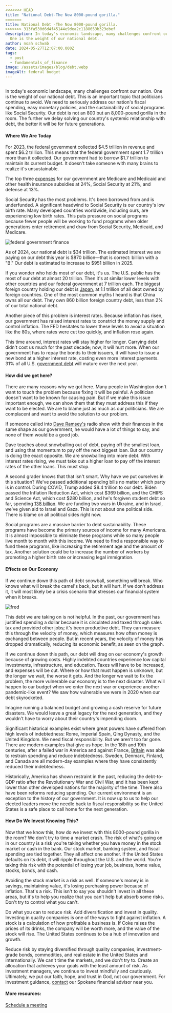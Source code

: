 ```yaml
---
<<<<<<< HEAD
title: "National Debt-The Now 8000-pound gorilla."
=======
title: National Debt -The Now 8000-pound gorilla.
>>>>>>> 313fa530d6d4f45144e9dea2c1188653b323ebef
description: In today's economic landscape, many challenges confront our nation.
  One is the weight of our national debt.
author: noah schwab
date: 2024-05-27T12:07:00.000Z
tags:
  - post
  - fundamentals_of_finance
image: /assets/images/blog/debt.webp
imageAlt: federal budget
---
```

![]()

In today's economic landscape, many challenges confront our nation. One is the weight of our national debt. This is an important topic that politicians continue to avoid. We need to seriously address our nation's fiscal spending, easy monetary policies, and the sustainability of social programs like Social Security. Our debt is not an 800 but an 8,000-pound gorilla in the room. The further we delay solving our country's systemic relationship with debt, the better it will be for future generations.

#### Where We Are Today

For 2023, the federal government collected $4.5 trillion in revenue and spent $6.2 trillion. This means that the federal government spent 1.7 trillion more than it collected. Our government had to borrow $1.7 trillion to maintain its current budget. It doesn't take someone with many brains to realize it's unsustainable. 

The top three [expenses](https://www.cbpp.org/research/policy-basics-where-do-our-federal-tax-dollars-go) for our government are Medicare and Medicaid and other health insurance subsidies at 24%, Social Security at 21%, and defense at 13%.

Social Security has the most problems. It's been borrowed from and is underfunded. A significant headwind to Social Security is our country's low birth rate. Many developed countries worldwide, including ours, are experiencing low birth rates. This puts pressure on social programs because fewer people will be working to fund programs when older generations enter retirement and draw from Social Security, Medicaid, and Medicare.

![federal government finance](/assets/images/blog/federal-goverment-finance.webp "federal government finance")



As of 2024, our national debt is $34 trillion. The estimated interest we are paying on our debt this year is $870 billion—that is correct: billion with a "B." Our debt is estimated to increase to $951 billion in 2025.



If you wonder who holds most of our debt, it's us. The U.S. public has the most of our debt at almost 20 trillion. Then it's at similar lower levels with other countries and our federal government at 7 trillion each. The biggest foreign country holding our debt is [Japan](https://www.investopedia.com/articles/markets-economy/090616/5-countries-own-most-us-debt.asp), at 1.1 trillion of all debt owned by foreign countries. One of the most common myths I heard is that China owns all our debt. They own 860 billion foreign country debt, less than 2% of our total national debt.

Another piece of this problem is interest rates. Because inflation has risen, our government has raised interest rates to constrict the money supply and control inflation. The FED hesitates to lower these levels to avoid a situation like the 80s, where rates were cut too quickly, and inflation rose again.

This time around, interest rates will stay higher for longer. Carrying debt didn't cost us much for the past decade; now, it will hurt more. When our government has to repay the bonds to their issuers, it will have to issue a new bond at a higher interest rate, costing even more interest payments. 31% of all U.S. [government debt](https://www.apolloacademy.com/31-percent-of-all-us-government-debt-outstanding-matures-within-12-months/) will mature over the next year.



#### How did we get here?

There are many reasons why we got here. Many people in Washington don't want to touch the problem because fixing it will be painful. A politician doesn't want to be known for causing pain. But if we make this issue important enough, we can show them that they must address this if they want to be elected. We are to blame just as much as our politicians. We are complacent and want to avoid the solution to our problem.

If someone called into [Dave Ramsey's](https://www.ramseysolutions.com/) radio show with their finances in the same shape as our government, he would have a lot of things to say, and none of them would be a good job. 

Dave teaches about snowballing out of debt, paying off the smallest loan, and using that momentum to pay off the next biggest loan. But our country is doing the exact opposite. We are snowballing into more debt. With interest rates rising, we must take out a higher loan to pay off the interest rates of the other loans. This must stop.

A second grader knows that that isn't smart. Why have we put ourselves in this situation? We've passed additional spending bills no matter which party is in control. During COVID, Trump added $8.4 trillion to our debt. Biden passed the Inflation Reduction Act, which cost $369 billion, and the CHIPS and Science Act, which cost $280 billion, and he's forgiven student debt so far, spending [138 billion](https://www.marketwatch.com/story/biden-set-to-announce-new-student-debt-forgiveness-plan-next-week-heres-what-you-need-to-know-7499269d?mod=home-page). We are funding two wars in Ukraine, and in Israel, we've given aid to Israel and Gaza. This is not about one political side. There is blame on all political sides right now.

Social programs are a massive barrier to debt sustainability. These programs have become the primary sources of income for many Americans. It is almost impossible to eliminate these programs while so many people live month to month with this income. We need to find a responsible way to fund these programs, like increasing the retirement age and the amount of tax. Another solution could be to increase the number of workers by promoting a higher birth rate or increasing legal immigration.



#### Effects on Our Economy

If we continue down this path of debt snowball, something will break. Who knows what will break the camel's back, but it will hurt. If we don't address it, it will most likely be a crisis scenario that stresses our financial system when it breaks.

![fred](/assets/images/blog/fred.webp "fred")





This debt we are taking on is not helpful. In the past, our government has justified spending a dollar because it is circulated and taxed through sales tax and provided other jobs; it's been productive debt. They can measure this through the velocity of money, which measures how often money is exchanged between people. But in recent years, the velocity of money has dropped dramatically, reducing its economic benefit, as seen on the graph.

If we continue down this path, our debt will drag on our economy's growth because of growing costs. Highly indebted countries experience low capital investments, infrastructure, and education. Taxes will have to be increased, and expenses will be cut. Where or how that must happen is unknown, but the longer we wait, the worse it gets. And the longer we wait to fix the problem, the more vulnerable our economy is to the next disaster. What will happen to our budget when we enter the next war or experience another pandemic-like event? We saw how vulnerable we were in 2020 when our debt skyrocketed.

Imagine running a balanced budget and growing a cash reserve for future disasters. We would leave a great legacy for the next generation, and they wouldn't have to worry about their country's impending doom.

Significant historical examples exist where great powers have suffered from high levels of indebtedness: Rome, Imperial Spain, Qing Dynasty, and the United Kingdom. We need fiscal responsibility. But we aren't too far gone. There are modern examples that give us hope. In the 18th and 19th centuries, after a failed war in America and against France, [Britain](https://www.bushcenter.org/catalyst/federal-debt/clark-national-debt-through-history) was able to restrain spending and reduce indebtedness. Sweden, Denmark, Finland, and Canada are all modern-day examples where they have consistently reduced their indebtedness.

Historically, America has shown restraint in the past, reducing the debt-to-GDP ratio after the Revolutionary War and Civil War, and it has been kept lower than other developed nations for the majority of the time. There also have been reforms reducing spending. Our current environment is an exception to the history of our government. It is now up to us to help our elected leaders move the needle back to fiscal responsibility so the United States is a safe place to call home for the next generation.



#### How Do We Invest Knowing This?

Now that we know this, how do we invest with this 8000-pound gorilla in the room? We don't try to time a market crash. The risk of what's going on in our country is a risk you're taking whether you have money in the stock market or cash in the bank. Our stock market, banking system, and fiscal spending are tied together. They all affect one another. If the United States defaults on its debt, it will ripple throughout the U.S. and the world. You're taking this risk with the potential of losing your job, business, home value, stocks, bonds, and cash.

Avoiding the stock market is a risk as well. If someone's money is in savings, maintaining value, it's losing purchasing power because of inflation. That's a risk. This isn't to say you shouldn't invest in all these areas, but it's to help you realize that you can't help but absorb some risks. Don't try to control what you can't.

Do what you can to reduce risk. Add diversification and invest in quality. Investing in quality companies is one of the ways to fight against inflation. A stock is a calculation of how profitable a business is. If Coke raises the prices of its drinks, the company will be worth more, and the value of the stock will rise. The United States continues to be a hub of innovation and growth.

Reduce risk by staying diversified through quality companies, investment-grade bonds, commodities, and real estate in the United States and internationally. We can't time the markets, and we don't try to. Create an allocation that achieves your goals with the least amount of risk. As investment managers, we continue to invest mindfully and cautiously. Ultimately, we put our faith, hope, and trust in God, not our government. For investment guidance, [contact](/contact) our Spokane financial advisor near you.



#### More resources:

[Schedule a meeting](/contact)
